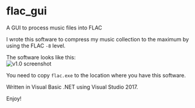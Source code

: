 # flac_gui
A GUI to process music files into FLAC

I wrote this software to compress my music collection to the maximum by using the FLAC `-8` level.

The software looks like this:  
![v1.0 screenshot](https://moisescardona.me/files/flac_gui%20v1.0.PNG)

You need to copy `flac.exe` to the location where you have this software.

Written in Visual Basic .NET using Visual Studio 2017.

Enjoy!
